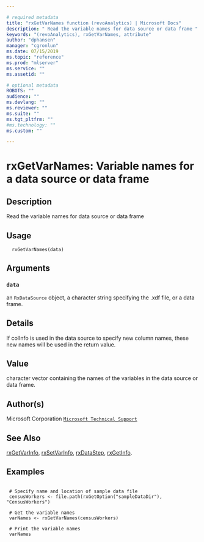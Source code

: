 ```yaml
--- 

# required metadata 
title: "rxGetVarNames function (revoAnalytics) | Microsoft Docs" 
description: " Read the variable names for data source or data frame " 
keywords: "(revoAnalytics), rxGetVarNames, attribute" 
author: "dphansen" 
manager: "cgronlun" 
ms.date: 07/15/2019
ms.topic: "reference" 
ms.prod: "mlserver" 
ms.service: "" 
ms.assetid: "" 

# optional metadata 
ROBOTS: "" 
audience: "" 
ms.devlang: "" 
ms.reviewer: "" 
ms.suite: "" 
ms.tgt_pltfrm: "" 
#ms.technology: "" 
ms.custom: "" 

--- 
```



 # rxGetVarNames: Variable names for a data source or data frame 
 ## Description

Read the variable names for data source or data frame


 ## Usage

```   
  rxGetVarNames(data)

```

 ## Arguments



 ### `data`
 an `RxDataSource` object, a character string specifying the .xdf file, or a data frame. 



 ## Details

If colInfo is used in the data source to specify new column names, these new
names will be used in the return value.


 ## Value

character vector containing the names of the variables in the data source or data frame.

 ## Author(s)
 Microsoft Corporation [`Microsoft Technical Support`](https://go.microsoft.com/fwlink/?LinkID=698556&clcid=0x409)


 ## See Also

[rxGetVarInfo](rxGetVarInfo.md),
[rxSetVarInfo](rxSetVarInfoXdf.md),
[rxDataStep](rxDataStep.md),
[rxGetInfo](rxGetInfoXdf.md).

 ## Examples

 ```

  # Specify name and location of sample data file
  censusWorkers <- file.path(rxGetOption("sampleDataDir"), "CensusWorkers")

  # Get the variable names
  varNames <- rxGetVarNames(censusWorkers)

  # Print the variable names
  varNames
```


